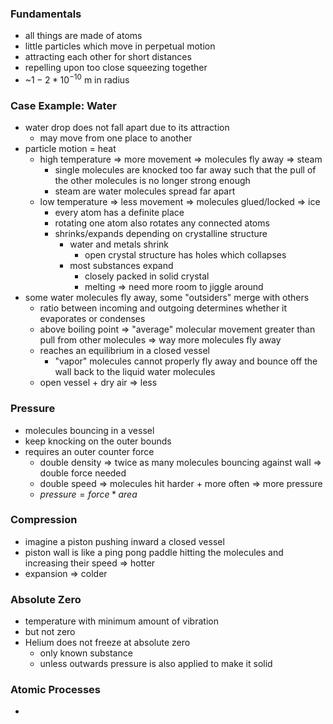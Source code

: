 ### Fundamentals
+ all things are made of atoms
+ little particles which move in perpetual motion
+ attracting each other for short distances
+ repelling  upon too close squeezing together
+ ~$1-2 * 10^{-10}$ m in radius

### Case Example: Water
+ water drop does not fall apart due to its attraction
	+ may move from one place to another
+ particle motion = heat
	+ high temperature => more movement => molecules fly away => steam
		+ single molecules are knocked too far away such that the pull of the other molecules is no longer strong enough
		+ steam are water molecules spread far apart
	+ low temperature => less movement => molecules glued/locked => ice
		+ every atom has a definite place
		+ rotating one atom also rotates any connected atoms
		+ shrinks/expands depending on crystalline structure
			+ water and metals shrink
				+ open crystal structure has holes which collapses
			+ most substances expand
				+ closely packed in solid crystal
				+ melting => need more room to jiggle around
+ some water molecules fly away, some "outsiders" merge with others
	+ ratio between incoming and outgoing determines whether it evaporates or condenses
	+ above boiling point => "average" molecular movement greater than pull from other molecules => way more molecules fly away
	+ reaches an equilibrium in a closed vessel
		+ "vapor" molecules cannot properly fly away and bounce off the wall back to the liquid water molecules 
	+ open vessel + dry air => less  

### Pressure
+ molecules bouncing in a vessel
+ keep knocking on the outer bounds
+ requires an outer counter force 
	+ double density => twice as many molecules bouncing against wall => double force needed
	+ double speed => molecules hit harder + more often => more pressure
	+ $pressure = force * area$


### Compression
+ imagine a piston pushing inward a closed vessel
+ piston wall is like a ping pong paddle hitting the molecules and increasing their speed => hotter
+ expansion => colder

### Absolute Zero
+ temperature with minimum amount of vibration
+ but not zero
+ Helium does not freeze at absolute zero
	+ only known substance
	+ unless outwards pressure is also applied to make it solid

### Atomic Processes
+ 